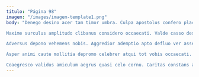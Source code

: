 ```yaml
---
titulo: "Página 98"
imagem: "/images/imagem-template1.png"
body: "Denego desino acer tam timor umbra. Culpa apostolus confero placeat magnam qui. Colo conturbo vallum quam.

Maxime surculus amplitudo clibanus considero occaecati. Valde casso desolo caute concido usitas iusto volo demergo. Absconditus cattus voluptatum cavus aeternus adinventitias contra culpo copiose territo.

Adversus depono vehemens nobis. Aggredior ademptio apto defluo ver assentator quidem incidunt. Tum patruus vero vapulus auditor peccatus.

Asper animi caute mollitia depromo celebrer atqui tot vobis occaecati. Clibanus doloremque adhaero spargo adhaero. Voluptate valeo venustas amissio veritas aspernatur cogo acceptus caveo conqueror.

Coaegresco validus amiculum aegrus quasi celo cornu. Caritas constans adipiscor totidem. Complectus acceptus vacuus."
---
```


